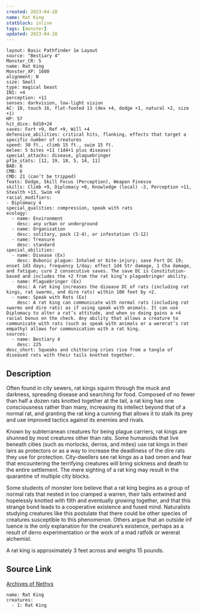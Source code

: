 ```yaml
---
created: 2023-04-28
name: Rat King
statblock: inline
tags: [monster]
updated: 2023-04-28
---
```

```statblock
layout: Basic Pathfinder 1e Layout
source: "Bestiary 4"
Monster_CR: 5
name: Rat King
Monster_XP: 1600
alignment: N
size: Small
type: magical beast
INI: +4
perception: +11
senses: darkvision, low-light vision
AC: 18, touch 16, flat-footed 13 (dex +4, dodge +1, natural +2, size +1)
HP: 57
hit_dice: 6d10+24
saves: Fort +9, Ref +9, Will +4
defensive_abilities: critical hits, flanking, effects that target a specific number of creatures
speed: 30 ft., climb 15 ft., swim 15 ft.
melee: 5 bites +11 (1d4+1 plus disease)
special_attacks: disease, plaguebringer
pf1e_stats: [12, 19, 18, 5, 14, 11]
BAB: 6
CMB: 6
CMD: 21 (can’t be tripped)
feats: Dodge, Skill Focus (Perception), Weapon Finesse
skills: Climb +9, Diplomacy +0, Knowledge (local) -2, Perception +11, Stealth +13, Swim +9
racial_modifiers:
- Diplomacy 4
special_qualities: compression, speak with rats
ecology:
  - name: Environment
    desc: any urban or underground
  - name: Organisation
    desc: solitary, pack (2-4), or infestation (5-12)
  - name: Treasure
    desc: standard
special_abilities:
  - name: Disease (Ex)
    desc: Bubonic plague: Inhaled or bite-injury; save Fort DC 19; onset 1d3 days; frequency 1/day; effect 1d4 Str damage, 1 Cha damage, and fatigue; cure 2 consecutive saves. The save DC is Constitution-based and includes the +2 from the rat king’s plaguebringer ability.
  - name: Plaguebringer (Ex)
    desc: A rat king increases the disease DC of rats (including rat kings, rat swarms, and dire rats) within 100 feet by +2.
  - name: Speak with Rats (Ex)
    desc: A rat king can communicate with normal rats (including rat swarms and dire rats) as if using speak with animals. It can use Diplomacy to alter a rat’s attitude, and when so doing gains a +4 racial bonus on the check. Any ability that allows a creature to communicate with rats (such as speak with animals or a wererat’s rat empathy) allows for communication with a rat king.
sources:
  - name: Bestiary 4
    desc: 225
desc_short: Squeaks and chittering cries rise from a tangle of diseased rats with their tails knotted together.
```
## Description
Often found in city sewers, rat kings squirm through the muck and darkness, spreading disease and searching for food. Composed of no fewer than half a dozen rats knotted together at the tail, a rat king has one consciousness rather than many, increasing its intellect beyond that of a normal rat, and granting the rat king a cunning that allows it to stalk its prey and use improved tactics against its enemies and rivals.

Known by subterranean creatures for being plague carriers, rat kings are shunned by most creatures other than rats. Some humanoids that live beneath cities (such as morlocks, derros, and mites) use rat kings in their lairs as protectors or as a way to increase the deadliness of the dire rats they use for protection. City-dwellers see rat kings as a bad omen and fear that encountering the terrifying creatures will bring sickness and death to the entire settlement. The mere sighting of a rat king may result in the quarantine of multiple city blocks.

Some students of monster lore believe that a rat king begins as a group of normal rats that nested in too cramped a warren, their tails entwined and hopelessly knotted with filth and eventually growing together, and that this strange bond leads to a cooperative existence and fused mind. Naturalists studying creatures like this postulate that there could be other species of creatures susceptible to this phenomenon. Others argue that an outside inf luence is the only explanation for the creature’s existence, perhaps as a result of derro experimentation or the work of a mad ratfolk or wererat alchemist.

A rat king is approximately 3 feet across and weighs 15 pounds.
## Source Link
[Archives of Nethys](https://aonprd.com/MonsterDisplay.aspx?ItemName=Rat%20King)
```encounter-table
name: Rat King
creatures:
  - 1: Rat King
```
